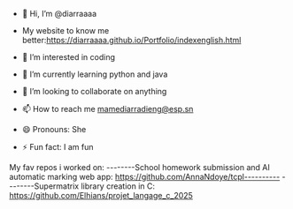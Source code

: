 - 👋 Hi, I’m @diarraaaa
- My website to know me better:https://diarraaaa.github.io/Portfolio/indexenglish.html
- 👀 I’m interested in coding
- 🌱 I’m currently learning python and java

- 💞️ I’m looking to collaborate on anything
- 📫 How to reach me mamediarradieng@esp.sn
- 😄 Pronouns: She
- ⚡ Fun fact: I am fun

My fav repos i worked on:
--------School homework submission  and AI automatic marking  web app: https://github.com/AnnaNdoye/tcpl----------
--------Supermatrix library creation in C: https://github.com/Elhians/projet_langage_c_2025
<!---
diarraaaa/diarraaaa is a ✨ special ✨ repository because its `README.md` (this file) appears on your GitHub profile.
You can click the Preview link to take a look at your changes.
--->
